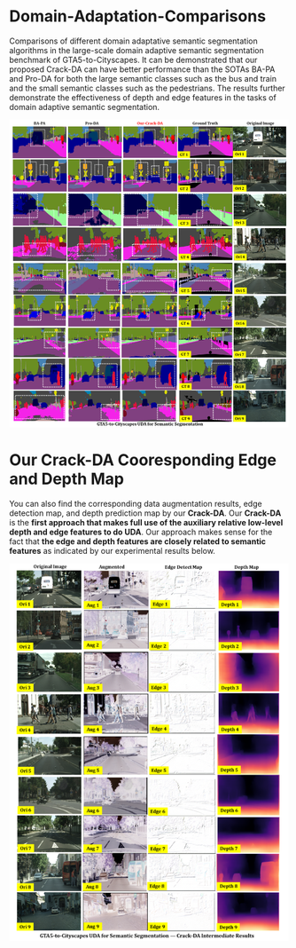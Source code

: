 # Domain-Adaptation-Comparisons
Comparisons of different domain adaptative semantic segmentation algorithms in the large-scale domain adaptive semantic segmentation benchmark of GTA5-to-Cityscapes. It can be demonstrated that our proposed Crack-DA can have better performance than the SOTAs BA-PA and Pro-DA for both the large semantic classes such as the bus and train and the small semantic classes such as the pedestrians. The results further demonstrate the effectiveness of depth and edge features in the tasks of domain adaptive semantic segmentation.
 
 ![cardinal](./figures/Domain_Adaptive_Seg.png)
 
# Our Crack-DA Cooresponding Edge and Depth Map
You can also find the corresponding data augmentation results, edge detection map, and depth prediction map by our **Crack-DA**. Our **Crack-DA** is the **first approach that makes full use of the auxiliary relative low-level depth and edge features to do UDA**. Our approach makes sense for the fact that **the edge and depth features are closely related to semantic features** as indicated by our experimental results below.

 ![cardinal](./figures/Domain_Adaptive_Seg_CrackDA.png)
